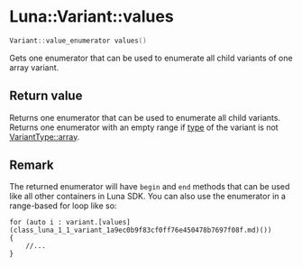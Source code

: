 # Luna::Variant::values

```c++
Variant::value_enumerator values()
```

Gets one enumerator that can be used to enumerate all child variants of one array variant. 



## Return value
Returns one enumerator that can be used to enumerate all child variants. Returns one enumerator with an empty range if [type](class_luna_1_1_variant_1a9d24401239f10fa7d53b0e0a53eb90b8.md) of the variant is not [VariantType::array](group___runtime_1ggac1ce0b9d7902d01bfd860c08aed25233af1f713c9e000f5d3f280adbd124df4f5.md). 

## Remark
The returned enumerator will have `begin` and `end` methods that can be used like all other containers in Luna SDK. You can also use the enumerator in a range-based for loop like so: 
```
for (auto i : variant.[values](class_luna_1_1_variant_1a9ec0b9f83cf0ff76e450478b7697f08f.md)())
{
    //...
}
```


